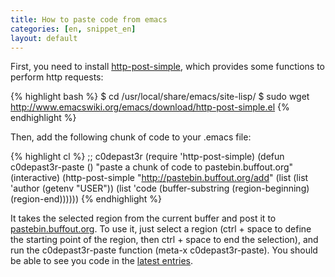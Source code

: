 ```yaml
---
title: How to paste code from emacs
categories: [en, snippet_en]
layout: default
---
```


First, you need to install [http-post-simple](http://www.emacswiki.org/emacs/http-post-simple.el), which provides some functions
to perform http requests:

{% highlight bash %}
$ cd /usr/local/share/emacs/site-lisp/
$ sudo wget http://www.emacswiki.org/emacs/download/http-post-simple.el
{% endhighlight %}

Then, add the following chunk of code to your .emacs file:

{% highlight cl %}
;; c0depast3r
(require 'http-post-simple)
(defun c0depast3r-paste ()
  "paste a chunk of code to pastebin.buffout.org"
  (interactive)
  (http-post-simple "http://pastebin.buffout.org/add"
                    (list (list 'author (getenv "USER"))
                          (list 'code
                           (buffer-substring
                             (region-beginning) (region-end))))))
{% endhighlight %}

It takes the selected region from the current buffer and post it to
[pastebin.buffout.org](http://pastebin.buffout.org/add). To use it,
just select a region (ctrl + space to define the starting point of
the region, then ctrl + space to end the selection), and run the
c0depast3r-paste function (meta-x c0depast3r-paste). You should be
able to see you code in the [latest entries](http://pastebin.buffout.org/latest).
